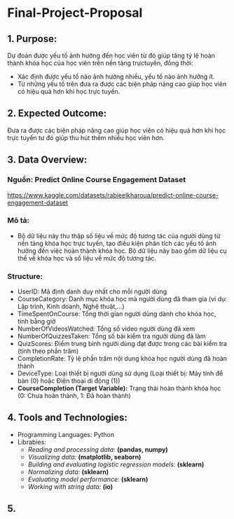 # Final-Project-Proposal
## 1. Purpose:
Dự đoán được yếu tố ảnh hưởng đến học viên từ đó giúp tăng tỷ lệ hoàn thành khóa học của học viên trên nền tảng trựctuyến, đồng thời:
- Xác định được yếu tố nào ảnh hưởng nhiều, yếu tố nào ảnh hưởng ít.
- Từ những yếu tố trên đưa ra được các biện pháp nâng cao giúp học viên có hiệu quả hơn khi học trực tuyến.
## 2. Expected Outcome:
Đưa ra được các biện pháp nâng cao giúp học viên có hiệu quả hơn khi học trực tuyến tư đó giúp thu hút thêm nhiều học viên hơn.
## 3. Data Overview:
### Nguồn: Predict Online Course Engagement Dataset
https://www.kaggle.com/datasets/rabieelkharoua/predict-online-course-engagement-dataset
### Mô tả:
- Bộ dữ liệu này thu thập số liệu về mức độ tương tác của người dùng từ nền tảng khóa học trực tuyến, tạo điều kiện phân tích các yếu tố ảnh hưởng đến việc hoàn thành khóa học. Bộ dữ liệu này bao gồm dữ liệu cụ thể về khóa học và số liệu về mức độ tương tác.
### Structure:
- UserID: Mã định danh duy nhất cho mỗi người dùng
- CourseCategory: Danh mục khóa học mà người dùng đã tham gia (ví dụ: Lập trình, Kinh doanh, Nghệ thuật,...)
- TimeSpentOnCourse: Tổng thời gian người dùng dành cho khóa học, tính bằng giờ
- NumberOfVideosWatched: Tổng số video người dùng đã xem
- NumberOfQuizzesTaken: Tổng số bài kiểm tra người dùng đã làm
- QuizScores: Điểm trung bình người dùng đạt được trong các bài kiểm tra (tính theo phần trăm)
- CompletionRate: Tỷ lệ phần trăm nội dung khóa học người dùng đã hoàn thành
- DeviceType: Loại thiết bị người dùng sử dụng (Loại thiết bị: Máy tính để bàn (0) hoặc Điện thoại di động (1))
- **CourseCompletion (Target Variable):** Trạng thái hoàn thành khóa học (0: Chưa hoàn thành, 1: Đã hoàn thành)
## 4. Tools and Technologies:
- Programming Languages: Python
- Librabies:
  - _Reading and processing data:_ **(pandas, numpy)**
  - _Visualizing data:_ **(matplotlib, seaborn)**
  - _Building and evaluating logistic regression models_: **(sklearn)**
  - _Normalizing data_: **(sklearn)**
  - _Evaluating model performance:_ **(sklearn)**
  - _Working with string data:_ **(io)**
## 5. 
